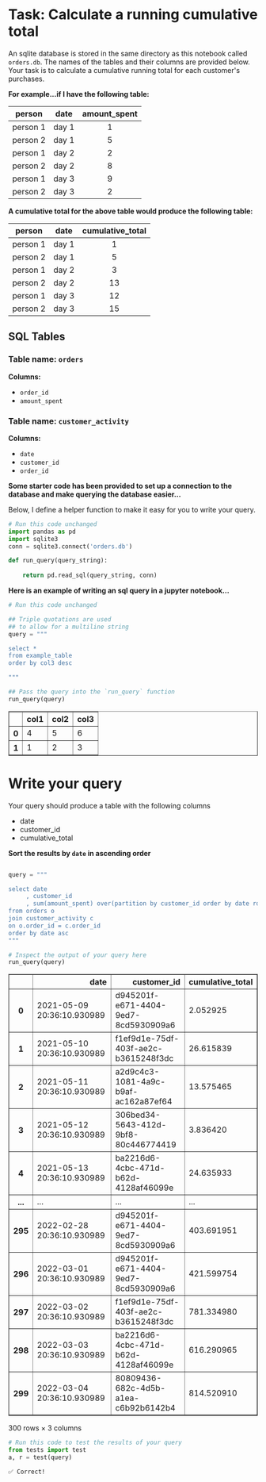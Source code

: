  # Task: Calculate a running cumulative total

An sqlite database is stored in the same directory as this notebook called `orders.db`. The names of the tables and their columns are provided below. Your task is to calculate a cumulative running total for each customer's purchases. 


**For example...if I have the following table:**

|  person  |  date | amount_spent |
|:--------:|:-----:|:------------:|
| person 1 | day 1 |       1      |
| person 2 | day 1 |       5      |
| person 1 | day 2 |       2      |
| person 2 | day 2 |       8      |
| person 1 | day 3 |       9      |
| person 2 | day 3 |       2      |


**A cumulative total for the above table would produce the following table:**


|  person  |  date | cumulative_total |
|:--------:|:-----:|:------------:|
| person 1 | day 1 |       1      |
| person 2 | day 1 |       5      |
| person 1 | day 2 |       3      |
| person 2 | day 2 |       13     |
| person 1 | day 3 |       12     |
| person 2 | day 3 |       15     |


## SQL Tables

### Table name: `orders`

**Columns:**
- `order_id`
- `amount_spent`

### Table name: `customer_activity`

**Columns:**
- `date`
- `customer_id`
- `order_id`

**Some starter code has been provided to set up a connection to the database and make querying the database easier...**

Below, I define a helper function to make it easy for you to write your query. 


```python
# Run this code unchanged
import pandas as pd
import sqlite3
conn = sqlite3.connect('orders.db')

def run_query(query_string):
    
    return pd.read_sql(query_string, conn)
```

**Here is an example of writing an sql query in a jupyter notebook...**


```python
# Run this code unchanged

## Triple quotations are used
## to allow for a multiline string
query = """

select *
from example_table
order by col3 desc

"""

## Pass the query into the `run_query` function
run_query(query)
```




<div>
<style scoped>
    .dataframe tbody tr th:only-of-type {
        vertical-align: middle;
    }

    .dataframe tbody tr th {
        vertical-align: top;
    }

    .dataframe thead th {
        text-align: right;
    }
</style>
<table border="1" class="dataframe">
  <thead>
    <tr style="text-align: right;">
      <th></th>
      <th>col1</th>
      <th>col2</th>
      <th>col3</th>
    </tr>
  </thead>
  <tbody>
    <tr>
      <th>0</th>
      <td>4</td>
      <td>5</td>
      <td>6</td>
    </tr>
    <tr>
      <th>1</th>
      <td>1</td>
      <td>2</td>
      <td>3</td>
    </tr>
  </tbody>
</table>
</div>



# Write your query

Your query should produce a table with the following columns
- date
- customer_id
- cumulative_total

**Sort the results by `date` in ascending order**


```python

query = """

select date
     , customer_id
     , sum(amount_spent) over(partition by customer_id order by date rows unbounded preceding) cumulative_total
from orders o
join customer_activity c
on o.order_id = c.order_id
order by date asc
"""
```


```python
# Inspect the output of your query here
run_query(query)
```




<div>
<style scoped>
    .dataframe tbody tr th:only-of-type {
        vertical-align: middle;
    }

    .dataframe tbody tr th {
        vertical-align: top;
    }

    .dataframe thead th {
        text-align: right;
    }
</style>
<table border="1" class="dataframe">
  <thead>
    <tr style="text-align: right;">
      <th></th>
      <th>date</th>
      <th>customer_id</th>
      <th>cumulative_total</th>
    </tr>
  </thead>
  <tbody>
    <tr>
      <th>0</th>
      <td>2021-05-09 20:36:10.930989</td>
      <td>d945201f-e671-4404-9ed7-8cd5930909a6</td>
      <td>2.052925</td>
    </tr>
    <tr>
      <th>1</th>
      <td>2021-05-10 20:36:10.930989</td>
      <td>f1ef9d1e-75df-403f-ae2c-b3615248f3dc</td>
      <td>26.615839</td>
    </tr>
    <tr>
      <th>2</th>
      <td>2021-05-11 20:36:10.930989</td>
      <td>a2d9c4c3-1081-4a9c-b9af-ac162a87ef64</td>
      <td>13.575465</td>
    </tr>
    <tr>
      <th>3</th>
      <td>2021-05-12 20:36:10.930989</td>
      <td>306bed34-5643-412d-9bf8-80c446774419</td>
      <td>3.836420</td>
    </tr>
    <tr>
      <th>4</th>
      <td>2021-05-13 20:36:10.930989</td>
      <td>ba2216d6-4cbc-471d-b62d-4128af46099e</td>
      <td>24.635933</td>
    </tr>
    <tr>
      <th>...</th>
      <td>...</td>
      <td>...</td>
      <td>...</td>
    </tr>
    <tr>
      <th>295</th>
      <td>2022-02-28 20:36:10.930989</td>
      <td>d945201f-e671-4404-9ed7-8cd5930909a6</td>
      <td>403.691951</td>
    </tr>
    <tr>
      <th>296</th>
      <td>2022-03-01 20:36:10.930989</td>
      <td>d945201f-e671-4404-9ed7-8cd5930909a6</td>
      <td>421.599754</td>
    </tr>
    <tr>
      <th>297</th>
      <td>2022-03-02 20:36:10.930989</td>
      <td>f1ef9d1e-75df-403f-ae2c-b3615248f3dc</td>
      <td>781.334980</td>
    </tr>
    <tr>
      <th>298</th>
      <td>2022-03-03 20:36:10.930989</td>
      <td>ba2216d6-4cbc-471d-b62d-4128af46099e</td>
      <td>616.290965</td>
    </tr>
    <tr>
      <th>299</th>
      <td>2022-03-04 20:36:10.930989</td>
      <td>80809436-682c-4d5b-a1ea-c6b92b6142b4</td>
      <td>814.520910</td>
    </tr>
  </tbody>
</table>
<p>300 rows × 3 columns</p>
</div>




```python
# Run this code to test the results of your query
from tests import test
a, r = test(query)
```

    ✅ Correct!

